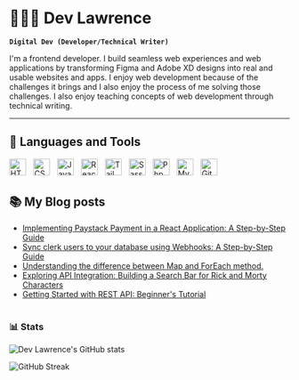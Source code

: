 # 🧑🏽‍💻 Dev Lawrence

**`Digital Dev (Developer/Technical Writer)`**

I'm a frontend developer. I build seamless web experiences and web applications by transforming Figma and Adobe XD designs into real and usable websites and apps. I enjoy web development because of the challenges it brings and I also enjoy the process of me solving those challenges. I also enjoy teaching concepts of web development through technical writing.

---

## 🧰 Languages and Tools

<img align="left" alt="HTML" width="30px" style="padding-right:10px;" src="https://cdn.jsdelivr.net/gh/devicons/devicon/icons/html5/html5-plain.svg" />
<img align="left" alt="CSS" width="30px" style="padding-right:10px;" src="https://cdn.jsdelivr.net/gh/devicons/devicon/icons/css3/css3-plain.svg" />
<img align="left" alt="JavaScript" width="30px" style="padding-right:10px;" src="https://cdn.jsdelivr.net/gh/devicons/devicon/icons/javascript/javascript-plain.svg" />
<img align="left" alt="React" width="30px" style="padding-right:10px;" src="https://cdn.jsdelivr.net/gh/devicons/devicon/icons/react/react-original.svg" />
<img align="left" alt="Tailwind" width="30px" style="padding-right:10px;" src="https://cdn.jsdelivr.net/gh/devicons/devicon/icons/tailwindcss/tailwindcss-plain.svg" />
<img align="left" alt="Sass" width="30px" style="padding-right:10px;" src="https://cdn.jsdelivr.net/gh/devicons/devicon/icons/sass/sass-original.svg" />
<img align="left" alt="Php" width="30px" style="padding-right:10px;" src="https://cdn.jsdelivr.net/gh/devicons/devicon/icons/php/php-original.svg" />
<img align="left" alt="Mysql" width="30px" style="padding-right:10px;" src="https://cdn.jsdelivr.net/gh/devicons/devicon/icons/mysql/mysql-original.svg" />
<img align="left" alt="GitHub" width="30px" style="padding-right:10px;" src="https://cdn.jsdelivr.net/gh/devicons/devicon/icons/github/github-original.svg" />
<br />

<br>

## 📚 My Blog posts

<!-- BLOG-POST-LIST:START -->
- [Implementing Paystack Payment in a React Application: A Step-by-Step Guide](https://devlawrence.hashnode.dev/implementing-paystack-payment-in-a-react-application-a-step-by-step-guide)
- [Sync clerk users to your database using Webhooks: A Step-by-Step Guide](https://devlawrence.hashnode.dev/sync-clerk-users-to-your-database-using-webhooks-a-step-by-step-guide)
- [Understanding the difference between Map and ForEach method.](https://devlawrence.hashnode.dev/understanding-the-difference-between-map-and-foreach-method)
- [Exploring API Integration: Building a Search Bar for Rick and Morty Characters](https://devlawrence.hashnode.dev/exploring-api-integration-building-a-search-bar-for-rick-and-morty-characters)
- [Getting Started with REST API: Beginner&#39;s Tutorial](https://devlawrence.hashnode.dev/getting-started-with-rest-api-beginners-tutorial)
<!-- BLOG-POST-LIST:END -->

#

### 📊 Stats

![Dev Lawrence's GitHub stats](https://github-readme-stats.vercel.app/api?username=dev-lawrence&show_icons=true&theme=gruvbox)

![GitHub Streak](https://streak-stats.demolab.com?user=dev-lawrence&theme=gruvbox&border_radius=4.5)
